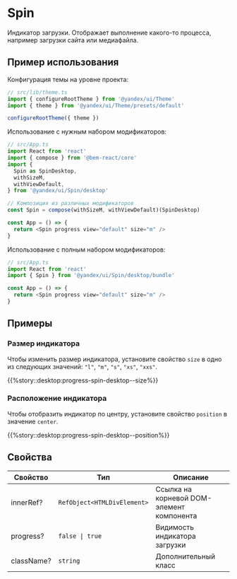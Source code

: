 # Spin



<!-- description:start -->
Индикатор загрузки. Отображает выполнение какого-то процесса, например загрузки сайта или медиафайла.
<!-- description:end -->

## Пример использования

Конфигурация темы на уровне проекта:

```ts
// src/lib/theme.ts
import { configureRootTheme } from '@yandex/ui/Theme'
import { theme } from '@yandex/ui/Theme/presets/default'

configureRootTheme({ theme })
```

Использование с нужным набором модификаторов:

```ts
// src/App.ts
import React from 'react'
import { compose } from '@bem-react/core'
import {
  Spin as SpinDesktop,
  withSizeM,
  withViewDefault,
} from '@yandex/ui/Spin/desktop'

// Композиция из различных модификаторов
const Spin = compose(withSizeM, withViewDefault)(SpinDesktop)

const App = () => {
  return <Spin progress view="default" size="m" />
}
```

Использование с полным набором модификаторов:

```ts
// src/App.ts
import React from 'react'
import { Spin } from '@yandex/ui/Spin/desktop/bundle'

const App = () => {
  return <Spin progress view="default" size="m" />
}
```

## Примеры

### Размер индикатора

Чтобы изменить размер индикатора, установите свойство `size` в одно из следующих значений: `"l"`, `"m"`, `"s"`, `"xs"`, `"xxs"`.

{{%story::desktop:progress-spin-desktop--size%}}

### Расположение индикатора

Чтобы отобразить индикатор по центру, установите свойство `position` в значение `center`.

{{%story::desktop:progress-spin-desktop--position%}}

## Свойства

<!-- props:start -->
| Свойство   | Тип                         | Описание                                  |
| ---------- | --------------------------- | ----------------------------------------- |
| innerRef?  | `RefObject<HTMLDivElement>` | Ссылка на корневой DOM-элемент компонента |
| progress?  | `false \| true`             | Видимость индикатора загрузки             |
| className? | `string`                    | Дополнительный класс                      |
<!-- props:end -->
